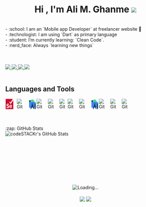 
<h1 align="center">Hi , I'm Ali M. Ghanme <img src="https://media.giphy.com/media/hvRJCLFzcasrR4ia7z/giphy.gif" width="35"></h1>

<br>
- :school: I am an `Mobile app Developer` at freelancer website 🙂
<br>
- :technologist: I am using `Dart` as primary language
<br>
- :student: I’m currently learning: `Clean Code`.
<br>
- :nerd_face: Always `learning new things`
<br>
<br>
<br>
<br>

<a href="https://github.com/Ali-Ghanme" target="_blank">
<img src="https://img.shields.io/badge/github-%2324292e.svg?&style=for-the-badge&logo=github&logoColor=white alt=github style=margin-bottom: 5px;" />
</a>
</a>
<a href="https://www.linkedin.com/in/ali-ghanem-a88b70221/" target="_blank">
<img src="https://img.shields.io/badge/linkedin-%231E77B5.svg?&style=for-the-badge&logo=linkedin&logoColor=white alt=linkedin style=margin-bottom: 5px;" />
</a>
</a>
<a href="https://mostaql.com/u/Ali_Ghanem_99" target="_blank">
<img src="https://img.shields.io/badge/mostaql-Ali%20Ghanem%20-blue?&style=for-the-badge&logo=mostaql&logoColor=blue alt=mostaql style=margin-bottom: 5px;" />
</a>
</a>
<a href="https://www.upwork.com/freelancers/~01cf1af50bf906d0c8" target="_blank">
<img src="https://img.shields.io/badge/upwork-Ali%20Ghanem%20-brightgreen?&style=for-the-badge&logo=upwork&logoColor=green alt=upwork style=margin-bottom: 5px;" />
</a>
</a>
</a>
<br/>  
<br/>  

## Languages and Tools
<div style="display: flex; flex-wrap: nowrap;">
  
<img align="left" alt="Git" width="26px" src="https://github.com/devicons/devicon/blob/master/icons/selenium/selenium-original.svg" style="padding-right:10px;" />
<img align="left" alt="Git" width="26px" src="https://cdn.jsdelivr.net/gh/devicons/devicon/icons/git/git-original.svg" style="padding-right:10px;" />
<img align="left" alt="Git" width="26px" src="https://github.com/devicons/devicon/blob/master/icons/androidstudio/androidstudio-original.svg"style="paddingright:10px;"/>
  
<img align="left" alt="Git" width="26px" src="https://profilinator.rishav.dev/skills-assets/java-original-wordmark.svg" style="padding-right:10px;" />
<img align="left" alt="Git" width="26px" src="https://profilinator.rishav.dev/skills-assets/dartlang-icon.svg" style="padding-right:10px;" />
<img align="left" alt="Git" width="26px" src="https://profilinator.rishav.dev/skills-assets/kotlinlang-icon.svg"style="paddingright:10px;"/>

<img align="left" alt="Git" width="26px" src="https://profilinator.rishav.dev/skills-assets/android-original-wordmark.svg" style="padding-right:10px;" />
<img align="left" alt="Git" width="26px" src="https://cdn.jsdelivr.net/gh/devicons/devicon/icons/git/git-original.svg" style="padding-right:10px;" />
<img align="left" alt="Git" width="26px" src="https://github.com/devicons/devicon/blob/master/icons/androidstudio/androidstudio-original.svg"style="paddingright:10px;"/>
  
<img align="left" alt="Git" width="26px" src="https://profilinator.rishav.dev/skills-assets/flutterio-icon.svg" style="padding-right:10px;" />
<img align="left" alt="Git" width="26px" src="https://profilinator.rishav.dev/skills-assets/firebase.png" style="padding-right:10px;" />
<img align="left" alt="Git" width="26px" src="https://profilinator.rishav.dev/skills-assets/git-scm-icon.svg"style="paddingright:10px;"/>
</div>
</a>
</a>
</a>
<br/>  
<br/>  
<br/>
  <summary>:zap: GitHub Stats</summary>

<img align="left" alt="codeSTACKr's GitHub Stats" src="https://github-readme-stats.vercel.app/api?username=Ali-Ghanme&count_private=true&hide_border=true&title_color=3c74ff&icon_color=3c8dfd&bg_color=0d1117&text_color=ffffff&border_color=0c1a25&show_icons=true&theme=radical" />
<br/>  
<br/>  
<br/>
<br/>  
<br/>  
<br/>
<br/>  
<br/>  
<br/>


<p align="center">
  <img align="center" src = "https://profile-counter.glitch.me/Ali-Ghanme/count.svg" alt ="Loading..."> <br><br>
  <img align="center" src = "https://github-readme-stats-git-masterrstaa-rickstaa.vercel.app/api/top-langs/?username=rn0x&custom_title=اللغات_الأكثر_إستخداماً&theme=merko&hide_langs_below=1&layout=compact">
  <img align="center" src = "https://github-readme-stats-git-masterrstaa-rickstaa.vercel.app/api?username=rn0x&custom_title=إحصائيات&show_icons=true&theme=merko&include_all_commits=true&hide=contribs,issues&count_private=true#gh-light-mode-only">

</p>





